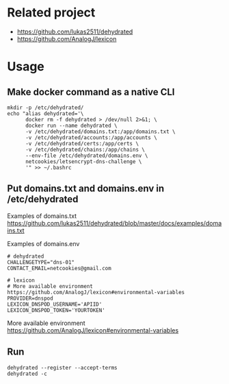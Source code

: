 # Related project

* https://github.com/lukas2511/dehydrated
* https://github.com/AnalogJ/lexicon

# Usage

## Make docker command as a native CLI

```
mkdir -p /etc/dehydrated/
echo "alias dehydrated='\
      docker rm -f dehydrated > /dev/null 2>&1; \
      docker run --name dehydrated \
      -v /etc/dehydrated/domains.txt:/app/domains.txt \
      -v /etc/dehydrated/accounts:/app/accounts \
      -v /etc/dehydrated/certs:/app/certs \
      -v /etc/dehydrated/chains:/app/chains \
      --env-file /etc/dehydrated/domains.env \
      netcookies/letsencrypt-dns-challenge \
      '" >> ~/.bashrc
```

## Put domains.txt and domains.env in /etc/dehydrated

Examples of domains.txt https://github.com/lukas2511/dehydrated/blob/master/docs/examples/domains.txt

Examples of domains.env 

```
# dehydrated
CHALLENGETYPE="dns-01"
CONTACT_EMAIL=netcookies@gmail.com

# lexicon
# More available environment https://github.com/AnalogJ/lexicon#environmental-variables
PROVIDER=dnspod
LEXICON_DNSPOD_USERNAME='APIID'
LEXICON_DNSPOD_TOKEN='YOURTOKEN'
```

More available environment https://github.com/AnalogJ/lexicon#environmental-variables


## Run 

```
dehydrated --register --accept-terms
dehydrated -c
```
